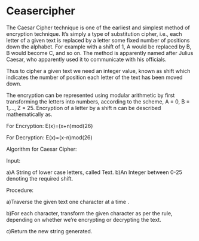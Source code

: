 # Ceasercipher

The Caesar Cipher technique is one of the earliest and simplest method of encryption technique. It’s simply a type of substitution cipher, i.e., each letter of a given text is replaced by a letter some fixed number of positions down the alphabet. For example with a shift of 1, A would be replaced by B, B would become C, and so on. The method is apparently named after Julius Caesar, who apparently used it to communicate with his officials.

Thus to cipher a given text we need an integer value, known as shift which indicates the number of position each letter of the text has been moved down.

The encryption can be represented using modular arithmetic by first transforming the letters into numbers, according to the scheme, A = 0, B = 1,…, Z = 25. Encryption of a letter by a shift n can be described mathematically as.

For Encryption:  E(x)=(x+n)mod(26)

For Decryption:  E(x)=(x-n)mod(26)

Algorithm for Caesar Cipher:

Input:

a)A String of lower case letters, called Text.
b)An Integer between 0-25 denoting the required shift.

Procedure:

a)Traverse the given text one character at a time .

b)For each character, transform the given character as per the rule, depending on whether we’re encrypting or decrypting the text.

c)Return the new string generated.
